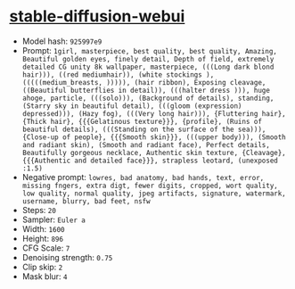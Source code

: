 # [stable-diffusion-webui](https://github.com/AUTOMATIC1111/stable-diffusion-webui)

- Model hash: `925997e9`
- Prompt: `1girl, masterpiece, best quality, best quality, Amazing, Beautiful golden eyes, finely detail, Depth of field, extremely detailed CG unity 8k wallpaper, masterpiece, (((Long dark blond hair))), ((red mediumhair)), (white stockings ), (((((medium_breasts, ))))), (hair ribbon), Exposing cleavage, ((Beautiful butterflies in detail)), (((halter dress ))), huge ahoge, particle, (((solo))), (Background of details), standing, (Starry sky in beautiful detail), (((gloom (expression) depressed))), (Hazy fog), (((Very long hair))), {Fluttering hair}, {Thick hair}, {{{Gelatinous texture}}}, {profile}, (Ruins of beautiful details), (((Standing on the surface of the sea))), {Close-up of people}, {{{Smooth skin}}}, (((upper body))), (Smooth and radiant skin), (Smooth and radiant face), Perfect details, Beautifully gorgeous necklace, Authentic skin texture, {Cleavage}, {{{Authentic and detailed face}}}, strapless leotard, (unexposed :1.5)`
- Negative prompt: `lowres, bad anatomy, bad hands, text, error, missing fngers, extra digt, fewer digits, cropped, wort quality, low quality, normal quality, jpeg artifacts, signature, watermark, username, blurry, bad feet, nsfw`
- Steps: `20`
- Sampler: `Euler a`
- Width: `1600`
- Height: `896`
- CFG Scale: `7`
- Denoising strength: `0.75`
- Clip skip: `2`
- Mask blur: `4`
